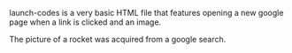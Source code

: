 launch-codes is a very basic HTML file that features opening a new google page when a link is clicked and an image.  

The picture of a rocket was acquired from a google search.


